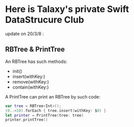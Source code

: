 #  Here is Talaxy's private Swift DataStrucure Club

update on 20/3/8 : 
## RBTree & PrintTree
An RBTree has such methods:
* init()
* insert(withKey:)
* remove(withKey:)
* contain(withKey:)

A PrintTree can print an RBTree by such code:
```swift
var tree = RBTree<Int>();
(0..<10).forEach { tree.insert(withKey: $0) }
let printer = PrintTree(tree: tree)
printer.printTree()
```

